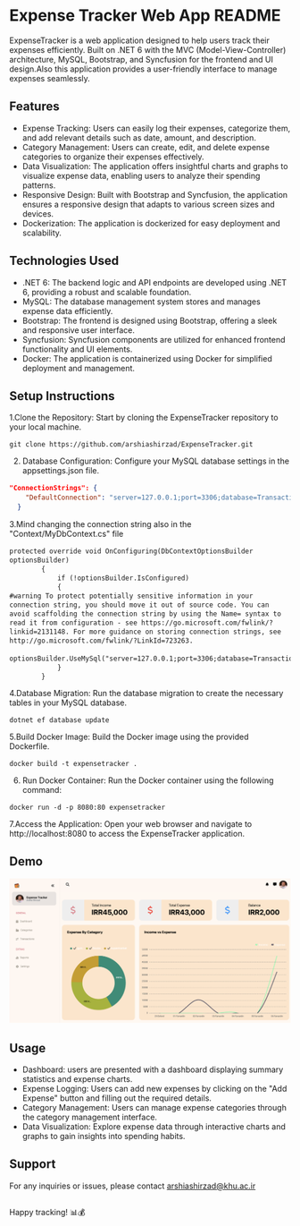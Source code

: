 
# Expense Tracker Web App README

ExpenseTracker is a web application designed to help users track their expenses efficiently. Built on .NET 6 with the MVC (Model-View-Controller) architecture, MySQL, Bootstrap, and Syncfusion for the frontend and UI design.Also this application provides a user-friendly interface to manage expenses seamlessly.
## Features

- Expense Tracking: Users can easily log their expenses, categorize them, and add relevant details such as date, amount, and description.
- Category Management: Users can create, edit, and delete expense categories to organize their expenses effectively.
- Data Visualization: The application offers insightful charts and graphs to visualize expense data, enabling users to analyze their spending patterns.
- Responsive Design: Built with Bootstrap and Syncfusion, the application ensures a responsive design that adapts to various screen sizes and devices.
- Dockerization: The application is dockerized for easy deployment and scalability.

## Technologies Used


- .NET 6: The backend logic and API endpoints are developed using .NET 6, providing a robust and scalable foundation.
- MySQL: The database management system stores and manages expense data efficiently.
- Bootstrap: The frontend is designed using Bootstrap, offering a sleek and responsive user interface.
- Syncfusion: Syncfusion components are utilized for enhanced frontend functionality and UI elements.
- Docker: The application is containerized using Docker for simplified deployment and management.
## Setup Instructions
1.Clone the Repository: Start by cloning the ExpenseTracker repository to your local machine.
```
git clone https://github.com/arshiashirzad/ExpenseTracker.git

```
2. Database Configuration: Configure your MySQL database settings in the appsettings.json file.
```json
"ConnectionStrings": {
    "DefaultConnection": "server=127.0.0.1;port=3306;database=TransactionDb;user=MYSQL_USERNAME;password=MYSQL_PASSWORD"
  }
```
3.Mind changing the connection string also in the "Context/MyDbContext.cs" file

```
protected override void OnConfiguring(DbContextOptionsBuilder optionsBuilder)
        {
            if (!optionsBuilder.IsConfigured)
            {
#warning To protect potentially sensitive information in your connection string, you should move it out of source code. You can avoid scaffolding the connection string by using the Name= syntax to read it from configuration - see https://go.microsoft.com/fwlink/?linkid=2131148. For more guidance on storing connection strings, see http://go.microsoft.com/fwlink/?LinkId=723263.
                optionsBuilder.UseMySql("server=127.0.0.1;port=3306;database=TransactionDb;user=YOUR_USERNAME;password=YOUR_PASSWORD",ServerVersion.AutoDetect("server=127.0.0.1;port=3306;database=TransactionDb;user=YOUR_USERNAME;password=YOUR_PASSWORD"));
            }
        }
```
4.Database Migration: Run the database migration to create the necessary tables in your MySQL database.
```
dotnet ef database update
```
5.Build Docker Image: Build the Docker image using the provided Dockerfile.
```
docker build -t expensetracker .
```
6. Run Docker Container: Run the Docker container using the following command:
```
docker run -d -p 8080:80 expensetracker
```
7.Access the Application: Open your web browser and navigate to http://localhost:8080 to access the ExpenseTracker application.
## Demo

![App Demo](/images/Demo.png)


## Usage

- Dashboard: users are presented with a dashboard displaying summary statistics and expense charts.
- Expense Logging: Users can add new expenses by clicking on the "Add Expense" button and filling out the required details.
- Category Management: Users can manage expense categories through the category management interface.
- Data Visualization: Explore expense data through interactive charts and graphs to gain insights into spending habits.




## Support

For any inquiries or issues, please contact arshiashirzad@khu.ac.ir
##
Happy tracking! 📊💰
